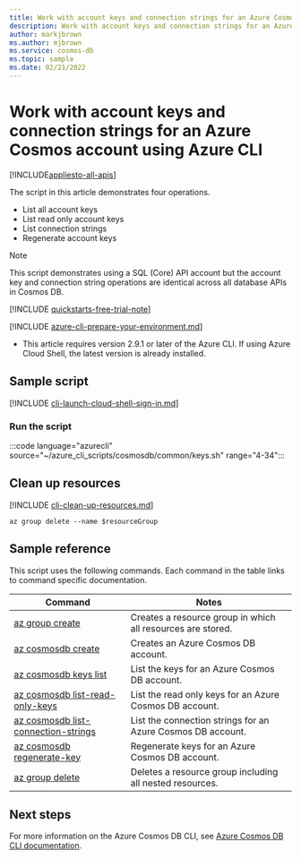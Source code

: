```yaml
---
title: Work with account keys and connection strings for an Azure Cosmos account
description: Work with account keys and connection strings for an Azure Cosmos account
author: markjbrown
ms.author: mjbrown
ms.service: cosmos-db
ms.topic: sample
ms.date: 02/21/2022
---
```


# Work with account keys and connection strings for an Azure Cosmos account using Azure CLI

[!INCLUDE[appliesto-all-apis](../../../includes/appliesto-all-apis.md)]

The script in this article demonstrates four operations.

- List all account keys
- List read only account keys
- List connection strings
- Regenerate account keys

> [!NOTE]
> This script demonstrates using a SQL (Core) API account but the account key and connection string operations are identical across all database APIs in Cosmos DB.

[!INCLUDE [quickstarts-free-trial-note](../../../../../includes/quickstarts-free-trial-note.md)]

[!INCLUDE [azure-cli-prepare-your-environment.md](../../../../../includes/azure-cli-prepare-your-environment.md)]

- This article requires version 2.9.1 or later of the Azure CLI. If using Azure Cloud Shell, the latest version is already installed.

## Sample script

[!INCLUDE [cli-launch-cloud-shell-sign-in.md](../../../../../includes/cli-launch-cloud-shell-sign-in.md)]

### Run the script

:::code language="azurecli" source="~/azure_cli_scripts/cosmosdb/common/keys.sh" range="4-34":::

## Clean up resources

[!INCLUDE [cli-clean-up-resources.md](../../../../../includes/cli-clean-up-resources.md)]

```azurecli
az group delete --name $resourceGroup
```

## Sample reference

This script uses the following commands. Each command in the table links to command specific documentation.

| Command | Notes |
|---|---|
| [az group create](/cli/azure/group#az_group_create) | Creates a resource group in which all resources are stored. |
| [az cosmosdb create](/cli/azure/cosmosdb#az_cosmosdb_create) | Creates an Azure Cosmos DB account. |
| [az cosmosdb keys list](/cli/azure/cosmosdb/keys#az_cosmosdb_keys_list) | List the keys for an Azure Cosmos DB account. |
| [az cosmosdb list-read-only-keys](/cli/azure/cosmosdb#az_cosmosdb_list_read_only_keys) | List the read only keys for an Azure Cosmos DB account. |
| [az cosmosdb list-connection-strings](/cli/azure/cosmosdb#az_cosmosdb_list_connection_strings) | List the connection strings for an Azure Cosmos DB account. |
| [az cosmosdb regenerate-key](/cli/azure/cosmosdb#az_cosmosdb_regenerate-key) | Regenerate keys for an Azure Cosmos DB account. |
| [az group delete](/cli/azure/resource#az_resource_delete) | Deletes a resource group including all nested resources. |

## Next steps

For more information on the Azure Cosmos DB CLI, see [Azure Cosmos DB CLI documentation](/cli/azure/cosmosdb).


